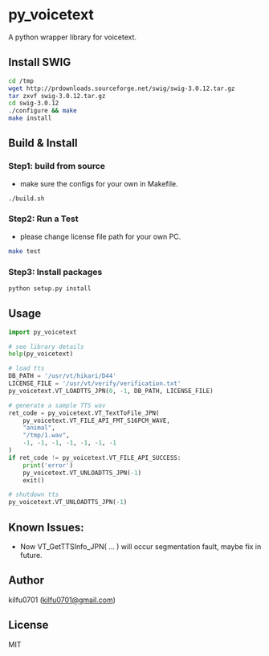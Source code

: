 # py_voicetext

A python wrapper library for voicetext.

## Install SWIG
```sh
cd /tmp
wget http://prdownloads.sourceforge.net/swig/swig-3.0.12.tar.gz
tar zxvf swig-3.0.12.tar.gz
cd swig-3.0.12
./configure && make
make install
```

## Build & Install

### Step1: build from source
- make sure the configs for your own in Makefile.
```sh
./build.sh
```

### Step2: Run a Test
- please change license file path for your own PC.
```sh
make test
```

### Step3: Install packages
```sh
python setup.py install
```

## Usage
```python
import py_voicetext

# see library details
help(py_voicetext)

# load tts
DB_PATH = '/usr/vt/hikari/D44'
LICENSE_FILE = '/usr/vt/verify/verification.txt'
py_voicetext.VT_LOADTTS_JPN(0, -1, DB_PATH, LICENSE_FILE)

# generate a sample TTS wav
ret_code = py_voicetext.VT_TextToFile_JPN(
    py_voicetext.VT_FILE_API_FMT_S16PCM_WAVE,
    "animal",
    "/tmp/1.wav",
    -1, -1, -1, -1, -1, -1, -1
)
if ret_code != py_voicetext.VT_FILE_API_SUCCESS:
    print('error')
    py_voicetext.VT_UNLOADTTS_JPN(-1)
    exit()

# shutdown tts
py_voicetext.VT_UNLOADTTS_JPN(-1)
```

## Known Issues:

- Now VT_GetTTSInfo_JPN( ... ) will occur segmentation fault, maybe fix in future.


## Author
kilfu0701 (kilfu0701@gmail.com)

## License
MIT
